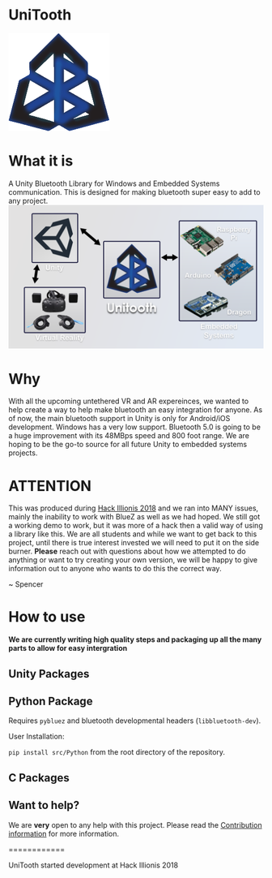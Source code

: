 # UniTooth
![Logo](unitooth_logo_thumbnail.png)

# What it is 
A Unity Bluetooth Library for Windows and Embedded Systems communication. This is designed for making bluetooth super easy to add to any project.
![Logo](Unitooth%20High%20Level%20Diagram.png)

# Why
With all the upcoming untethered VR and AR expereinces, we wanted to help create a way to help make bluetooth an easy integration for anyone. As of now, the main bluetooth support in Unity is only for Android/iOS development. Windows has a very low support. Bluetooth 5.0 is going to be a huge improvement with its 48MBps speed and 800 foot range. We are hoping to be the go-to source for all future Unity to embedded systems projects.

# ATTENTION

This was produced during [Hack Illionis 2018](https://devpost.com/software/unitooth) and we ran into MANY issues, mainly the inability to work with BlueZ as well as we had hoped. We still got a working demo to work, but it was more of a hack then a valid way of using a library like this. We are all students and while we want to get back to this project, until there is true interest invested we will need to put it on the side burner. **Please** reach out with questions about how we attempted to do anything or want to try creating your own version, we will be happy to give information out to anyone who wants to do this the correct way.

~ Spencer

# How to use

**We are currently writing high quality steps and packaging up all the many parts to allow for easy intergration**

## Unity Packages

## Python Package

Requires `pybluez` and bluetooth developmental headers
(`libbluetooth-dev`).

User Installation:

`pip install src/Python` from the root directory of the repository.

## C Packages

## Want to help?

We are **very** open to any help with this project. Please read the [Contribution information](https://github.com/sjfricke/UniTooth/blob/master/CONTRIBUTING.md) for more information.

============

UniTooth started development at Hack Illionis 2018
